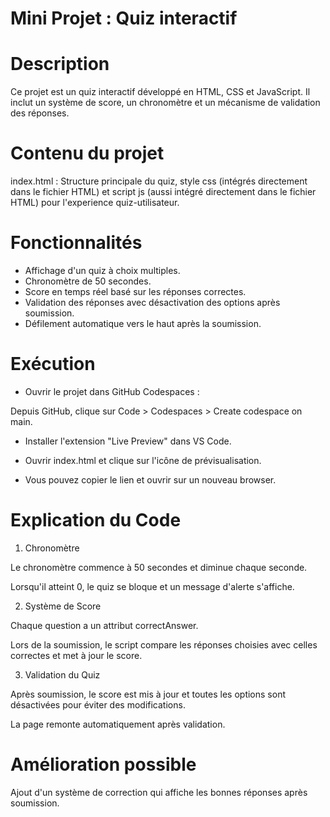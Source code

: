 # Mini Projet : Quiz interactif 


# Description

Ce projet est un quiz interactif développé en HTML, CSS et JavaScript. Il inclut un système de score, un chronomètre et un mécanisme de validation des réponses.

# Contenu du projet

index.html : Structure principale du quiz, style css (intégrés directement dans le fichier HTML) et script js (aussi intégré directement dans le fichier HTML) pour l'experience quiz-utilisateur. 

# Fonctionnalités

- Affichage d'un quiz à choix multiples.<br>
- Chronomètre de 50 secondes.<br>
- Score en temps réel basé sur les réponses correctes.<br>
- Validation des réponses avec désactivation des options après soumission.<br>
- Défilement automatique vers le haut après la soumission.


# Exécution

- Ouvrir le projet dans GitHub Codespaces : 

Depuis GitHub, clique sur Code > Codespaces > Create codespace on main.

- Installer l'extension "Live Preview" dans VS Code.

- Ouvrir index.html et clique sur l'icône de prévisualisation.

- Vous pouvez copier le lien et ouvrir sur un nouveau browser. 

# Explication du Code

1. Chronomètre

Le chronomètre commence à 50 secondes et diminue chaque seconde.

Lorsqu'il atteint 0, le quiz se bloque et un message d'alerte s'affiche.

2. Système de Score

Chaque question a un attribut correctAnswer.

Lors de la soumission, le script compare les réponses choisies avec celles correctes et met à jour le score.

3. Validation du Quiz

Après soumission, le score est mis à jour et toutes les options sont désactivées pour éviter des modifications.

La page remonte automatiquement après validation.

# Amélioration possible

Ajout d'un système de correction qui affiche les bonnes réponses après soumission.